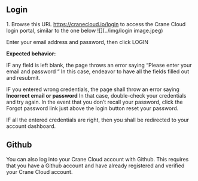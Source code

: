 ## Login
1\. Browse this URL <https://cranecloud.io/login> to access the Crane Cloud login portal, similar to the one below
![](../img/login image.jpeg)

Enter your email address and password, then  click LOGIN 

**Expected behavior:**

IF any field is left blank, the page throws an error saying “Please enter your email and password “ In this case, endeavor to have all the fields filled out and resubmit.

IF you entered wrong credentials, the page shall throw an error saying **Incorrect email or password** In that case, double-check your credentials and try again.  In the event that you don’t recall your password, click the Forgot password link just above the login button reset your password.

IF all the entered credentials are right, then you shall be redirected to your account dashboard.

## Github
You can also log into your Crane Cloud account with Github. This requires that you have a Github account and have already registered and verified your Crane Cloud account.